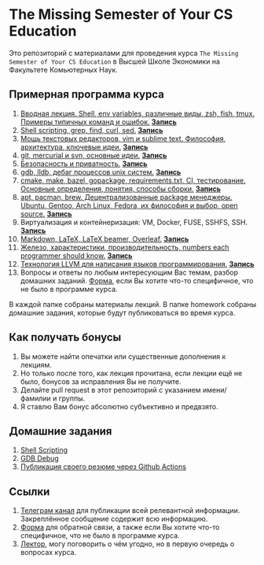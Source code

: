# The Missing Semester of Your CS Education

Это репозиторий с материалами для проведения курса
`The Missing Semester of Your CS Education` в Высшей Школе Экономики на
Факультете Комьютерных Наук.

## Примерная программа курса

1. [Вводная лекция. Shell, env variables, различные виды, zsh, fish, tmux. Примеры типичных команд и ошибок.](./intro) [**Запись**](https://youtu.be/4wLEVnGm_5c)
1. [Shell scripting, grep, find, curl, sed.](./shell_scripting) [**Запись**](https://youtu.be/4I24oiwAedI)
1. [Мощь текстовых редакторов, vim и sublime text. Философия, архитектура, ключевые идеи.](./text_editors) [**Запись**](https://youtu.be/NcCwTYlB2Ss)
1. [git, mercurial и svn, основные идеи.](./version_control) [**Запись**](https://youtu.be/xbZceDrBhIA)
1. [Безопасность и приватность.](./security_privacy) [**Запись**](https://youtu.be/PlL44J5OOWQ)
1. [gdb, lldb, дебаг процессов unix систем.](./gdb) [**Запись**](https://youtu.be/tWvuSPJi4T0)
1. [cmake, make, bazel, gopackage, requirements.txt, CI, тестирование. Основные определения, понятия, способы сборки.](./build_systems) [**Запись**](https://youtu.be/XBdmvvvunb4)
1. [apt, pacman, brew. Децентрализованные package менеджеры. Ubuntu, Gentoo, Arch Linux, Fedora, их философия и выбор, open source.](./package_managers) [**Запись**](https://youtu.be/jObFt15pg38)
1. Виртуализация и контейнеризация: VM, Docker, FUSE, SSHFS, SSH. [**Запись**](https://youtu.be/H3Kqcvzxlac)
1. [Markdown, LaTeX, LaTeX beamer, Overleaf.](./layout_systems) [**Запись**](https://youtu.be/SxKh1WT6XKk)
1. [Железо, характеристики, производительность, numbers each programmer should know.](./hardware) [**Запись**](https://youtu.be/aOWSJxl4MYc)
1. [Технология LLVM для написания языков программирования.](./llvm) [**Запись**](https://youtu.be/lgzxifLoY4E)
1. Вопросы и ответы по любым интересующим Вас темам, разбор домашних заданий.
[Форма](https://forms.gle/EZCdUxjXuvozwA726), если Вы хотите что-то специфичное, что не было в программе курса.

В каждой папке собраны материалы лекций. В папке homework собраны домашние задания, которые будут публиковаться во время курса.

## Как получать бонусы

1. Вы можете найти опечатки или существенные дополнения к лекциям.
1. Но только после того, как лекция прочитана, если лекции ещё не было, бонусов
за исправления Вы не получите.
1. Делайте pull request в этот репозиторий с указанием имени/фамилии и группы.
1. Я ставлю Вам бонус абсолютно субъективно и предвзято.

## Домашние задания

1. [Shell Scripting](./homework/shell_scripting)
1. [GDB Debug](./homework/gdb_debug)
1. [Публикация своего резюме через Github Actions](./homework/resume)

## Ссылки

1. [Телеграм канал](https://t.me/hse_msemester_2020) для публикации всей
релевантной информации. Закреплённое сообщение содержит всю информацию.
1. [Форма](https://forms.gle/EZCdUxjXuvozwA726) для обратной связи, а также если
Вы хотите что-то специфичное, что не было в программе курса.
1. [Лектор](https://t.me/Danlark), могу поговорить о чём угодно, но в первую
очередь о вопросах курса.
